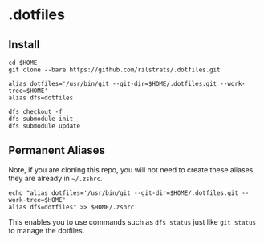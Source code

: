 # .dotfiles

## Install

```
cd $HOME
git clone --bare https://github.com/rilstrats/.dotfiles.git

alias dotfiles='/usr/bin/git --git-dir=$HOME/.dotfiles.git --work-tree=$HOME'
alias dfs=dotfiles

dfs checkout -f
dfs submodule init
dfs submodule update
```

## Permanent Aliases

Note, if you are cloning this repo, you will not need to create these aliases, they are already in `~/.zshrc`.

```
echo "alias dotfiles='/usr/bin/git --git-dir=$HOME/.dotfiles.git --work-tree=$HOME'
alias dfs=dotfiles" >> $HOME/.zshrc
```

This enables you to use commands such as `dfs status` just like `git status` to manage the dotfiles.
